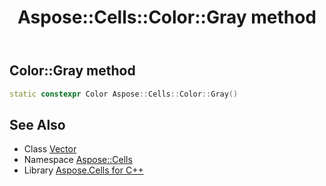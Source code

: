 ﻿---
title: Aspose::Cells::Color::Gray method
linktitle: Gray
second_title: Aspose.Cells for C++ API Reference
description: 'How to use Gray method of Aspose::Cells::Color class in C++.'
type: docs
weight: 4700
url: /cpp/aspose.cells/color/gray/
---
## Color::Gray method




```cpp
static constexpr Color Aspose::Cells::Color::Gray()
```

## See Also

* Class [Vector](../../vector/)
* Namespace [Aspose::Cells](../../)
* Library [Aspose.Cells for C++](../../../)
